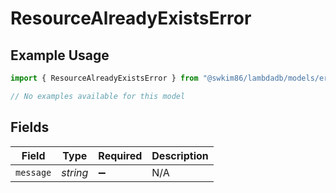 # ResourceAlreadyExistsError

## Example Usage

```typescript
import { ResourceAlreadyExistsError } from "@swkim86/lambdadb/models/errors";

// No examples available for this model
```

## Fields

| Field              | Type               | Required           | Description        |
| ------------------ | ------------------ | ------------------ | ------------------ |
| `message`          | *string*           | :heavy_minus_sign: | N/A                |